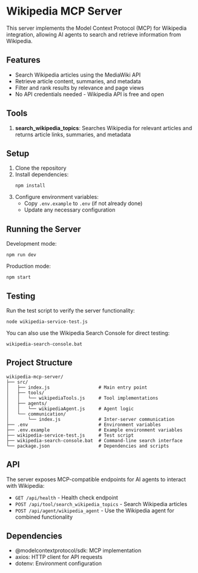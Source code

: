 # Wikipedia MCP Server

This server implements the Model Context Protocol (MCP) for Wikipedia integration, allowing AI agents to search and retrieve information from Wikipedia.

## Features

- Search Wikipedia articles using the MediaWiki API
- Retrieve article content, summaries, and metadata
- Filter and rank results by relevance and page views
- No API credentials needed - Wikipedia API is free and open

## Tools

1. **search_wikipedia_topics**: Searches Wikipedia for relevant articles and returns article links, summaries, and metadata

## Setup

1. Clone the repository
2. Install dependencies:
   ```
   npm install
   ```
3. Configure environment variables:
   - Copy `.env.example` to `.env` (if not already done)
   - Update any necessary configuration

## Running the Server

Development mode:
```
npm run dev
```

Production mode:
```
npm start
```

## Testing

Run the test script to verify the server functionality:
```
node wikipedia-service-test.js
```

You can also use the Wikipedia Search Console for direct testing:
```
wikipedia-search-console.bat
```

## Project Structure

```
wikipedia-mcp-server/
├── src/
│   ├── index.js                  # Main entry point
│   ├── tools/
│   │   └── wikipediaTools.js     # Tool implementations
│   ├── agents/
│   │   └── wikipediaAgent.js     # Agent logic
│   └── communication/
│       └── index.js              # Inter-server communication
├── .env                          # Environment variables
├── .env.example                  # Example environment variables
├── wikipedia-service-test.js     # Test script
├── wikipedia-search-console.bat  # Command-line search interface
└── package.json                  # Dependencies and scripts
```

## API

The server exposes MCP-compatible endpoints for AI agents to interact with Wikipedia:

- `GET /api/health` - Health check endpoint
- `POST /api/tool/search_wikipedia_topics` - Search Wikipedia articles
- `POST /api/agent/wikipedia_agent` - Use the Wikipedia agent for combined functionality

## Dependencies

- @modelcontextprotocol/sdk: MCP implementation
- axios: HTTP client for API requests
- dotenv: Environment configuration 